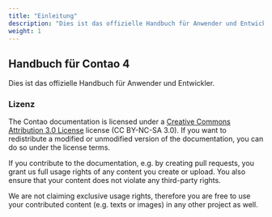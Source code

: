 ```yaml
---
title: "Einleitung"
description: "Dies ist das offizielle Handbuch für Anwender und Entwickler."
weight: 1
---
```


## Handbuch für Contao 4

Dies ist das offizielle Handbuch für Anwender und Entwickler.


### Lizenz

The Contao documentation is licensed under a [Creative Commons Attribution 3.0 License][1] license (CC BY-NC-SA 3.0). If you want to redistribute a modified or unmodified version of the documentation, you can do so under the license terms.

If you contribute to the documentation, e.g. by creating pull requests, you grant us full usage rights of any content you create or upload. You also ensure that your content does not violate any third-party rights.

We are not claiming exclusive usage rights, therefore you are free to use your contributed content (e.g. texts or images) in any other project as well.

[1]: http://creativecommons.org/licenses/by-nc-sa/3.0/